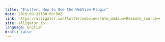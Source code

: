 ```yaml
---
title: "Flutter: How to Use the WebView Plugin"
date: 2019-09-23T00:00:00Z
link: https://alligator.io/flutter/webview/?utm_medium=RSS&utm_source=news.12bit.vn
site: alligator.io
language: English
draft: false
---
```

